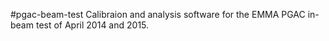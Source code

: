 #pgac-beam-test
Calibraion and analysis software for the EMMA PGAC in-beam test of April 2014 and 2015.
